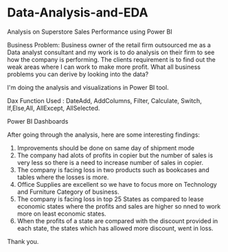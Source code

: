 # Data-Analysis-and-EDA
Analysis on Superstore Sales Performance using Power BI

Business Problem: Business owner of the retail firm outsourced me as a Data analyst consultant and my work is to do analysis on their firm to see how the company is performing. The clients requirement is to find out the weak areas where I can work to make more profit. What all business problems you can derive by looking into the data?

I'm doing the analysis and visualizations in Power BI tool.

Dax Function Used : DateAdd, AddColumns, Filter, Calculate, Switch, If,Else,All, AllExcept, AllSelected.

Power BI Dashboards



After going through the analysis, here are some interesting findings:
1. Improvements should be done on same day of shipment mode
2. The company had alots of profits in copier but the number of sales is very less so there is a need to increase number of sales in copier.
3. The company is facing loss in two products such as bookcases and tables where the losses is more.
4. Office Supplies are excellent so we have to focus more on Technology and Furniture Category of business.
5. The company is facing loss in top 25 States as compared to lease economic states where the profits and sales are higher so nned to work more on least economic states.
6. When the profits of a state are compared with the discount provided in each state, the states which has allowed more discount, went in loss.

Thank you.
